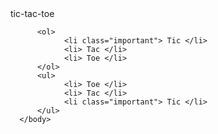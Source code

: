 <!DOCTYPE html>
<html>
      <head>
            <title>
                Tic-Tac-Toe
            </title>
            <link rel="stylesheet" 
                  href="fancy.css"
                  type="text/css
            />
      </head>
      <body>
          <h1> 
              Wanna play a game? 
          </h1> 
          <p> 
              It's just 
              <a href="https://www.wikihow.com/Play-Tic-Tac-Toe" target="blank">
                  tic-tac-toe
              </a
          </p>

          <ol>
                <li class="important"> Tic </li>
                <li> Tac </li>
                <li> Toe </li>
          </ol>
          <ul>
                <li> Toe </li>
                <li> Tac </li>
                <li class="important"> Tic </li>
          </ul>
      </body>
</html>
